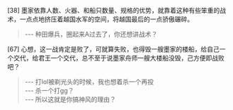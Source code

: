 
[38] 墨家依靠人数、火器、和船只数量、规格的优势，就靠着这种有些笨重的战术，一点点地挤压着越国水军的空间，将越国最后的一点骄傲碾碎。
>--- 种田爆兵，圈起来A过去了，你还想讲战术？<br>

[67] 心想，这一战肯定是败了，可就算失败，也得毁一艘墨家的楼船，给自己一个交代，给君王一个交代，总不至于说墨家舟师一艘大楼船没毁，己方便即战败吧？
>--- 打lol被剃光头的时候，我也想着杀一个再投<br>
>--- 杀一个打gg？<br>
>--- 所以这就是你搞神风的理由？<br>
